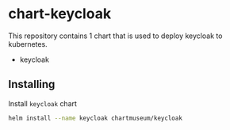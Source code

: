 # chart-keycloak

This repository contains 1 chart that is used to deploy keycloak to kubernetes.

- keycloak

## Installing

Install `keycloak` chart

```bash
helm install --name keycloak chartmuseum/keycloak
```
